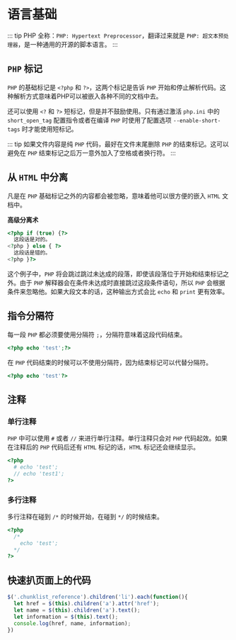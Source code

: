 # 语言基础
::: tip
PHP 全称：`PHP: Hypertext Preprocessor`，翻译过来就是 `PHP: 超文本预处理器`，是一种通用的开源的脚本语言。
:::

## `PHP` 标记
`PHP` 的基础标记是 `<?php` 和 `?>`，这两个标记是告诉 `PHP` 开始和停止解析代码。这种解析方式意味着PHP可以被嵌入各种不同的文档中去。

还可以使用 `<?` 和 `?>` 短标记，但是并不鼓励使用。只有通过激活 `php.ini` 中的 `short_open_tag` 配置指令或者在编译 `PHP` 时使用了配置选项 `--enable-short-tags` 时才能使用短标记。

::: tip
如果文件内容是纯 `PHP` 代码，最好在文件末尾删除 `PHP` 的结束标记。这可以避免在 `PHP` 结束标记之后万一意外加入了空格或者换行符。
:::

## 从 `HTML` 中分离
凡是在 `PHP` 基础标记之外的内容都会被忽略，意味着他可以很方便的嵌入 `HTML` 文档中。

**高级分离术**
```php
<?php if (true) {?>
  这段话是对的。
<?php } else { ?>
  这段话是错的。
<?php }?>
```
这个例子中，`PHP` 将会跳过跳过未达成的段落，即使该段落位于开始和结束标记之外。由于 `PHP` 解释器会在条件未达成时直接跳过这段条件语句，所以 `PHP` 会根据条件来忽略他。如果大段文本的话，这种输出方式会比 `echo` 和 `print` 更有效率。

## 指令分隔符
每一段 `PHP` 都必须要使用分隔符 `;`，分隔符意味着这段代码结束。
```php
<?php echo 'test';?>
```
在 `PHP` 代码结束的时候可以不使用分隔符，因为结束标记可以代替分隔符。
```php
<?php echo 'test'?>
```

## 注释

### 单行注释
`PHP` 中可以使用 `#` 或者 `//` 来进行单行注释。单行注释只会对 `PHP` 代码起效。如果在注释后的 `PHP` 代码后还有 `HTML` 标记的话，`HTML` 标记还会继续显示。
```php
<?php
  # echo 'test';
  // echo 'test1';
?>
```

### 多行注释
多行注释在碰到 `/*` 的时候开始，在碰到 `*/` 的时候结束。
```php
<?php
  /*
    echo 'test';
  */
?>
```

## 快速扒页面上的代码
```js
$('.chunklist_reference').children('li').each(function(){
  let href = $(this).children('a').attr('href');
  let name = $(this).children('a').text();
  let information = $(this).text();
  console.log(href, name, information);
})
```